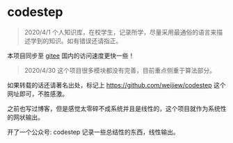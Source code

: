 # codestep

> 2020/4/1
个人知识库，在校学生，记录所学，尽量采用最通俗的语言来描述学到的知识。如有错误还请指正。

本项目同步至 [gitee](https://weijiew.gitee.io/codestep/#/) 国内的访问速度更快一些！

> 2020/4/30
这个项目很多模块都没有完善，目前重点侧重于算法部分。

如果转载的话还请著名出处，标记上 https://github.com/weijiew/codestep 这个网址即可，不胜感激。

之前也写过博客，但是感觉太零碎不成系统并且是线性的，这个项目就作为系统性的网状输出。

开了一个公众号: codestep  记录一些总结性的东西，线性输出。